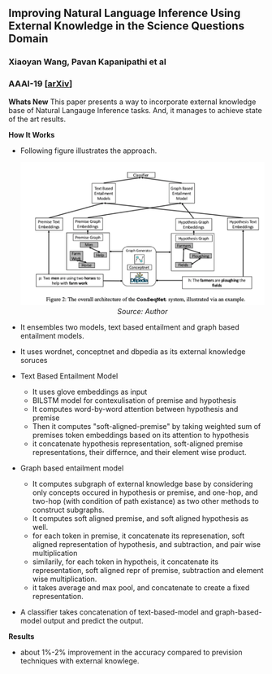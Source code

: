 ## Improving Natural Language Inference Using External Knowledge in the Science Questions Domain
### Xiaoyan Wang, Pavan Kapanipathi et al
### AAAI-19 [[arXiv](https://www.aaai.org/ojs/index.php/AAAI/article/view/4705)]

**Whats New**
This paper presents a way to incorporate external knowledge base of Natural Langauge Inference tasks. And, it manages to achieve state of the art results.

**How It Works**
* Following figure illustrates the approach.
    <p align="center">
        <img width=600 src="images/conseqnet_illustration.png">
        <em>Source: Author</em>
        </p>

* It ensembles two models, text based entailment and graph based entailment models.
* It uses wordnet, conceptnet and dbpedia as its external knowledge soruces
* Text Based Entailment Model
    * It uses glove embeddings as input
    * BILSTM model for contexulisation of premise and hypothesis
    * It computes word-by-word attention between hypothesis and premise
    * Then it computes "soft-aligned-premise" by taking weighted sum of premises token embeddings based on its attention to hypothesis
    * it concatenate hypothesis representation, soft-aligned premise representations, their differnce, and their element wise product.
* Graph based entailment model
    * It computes subgraph of external knowledge base by considering only concepts occured in hypothesis or premise, and one-hop, and two-hop (with condition of path existance) as two other methods to construct subgraphs.
    * It computes soft aligned premise, and soft aligned hypothesis as well.
    * for each token in premise, it concatenate its represenation, soft aligned representation of hypothesis, and subtraction, and pair wise multiplication
    * similarily, for each token in hypotheis, it concatenate its representation, soft aligned repr of premise, subtraction and element wise multiplication.
    * it takes average and max pool, and concatenate to create a fixed representation.

* A classifier takes concatenation of text-based-model and graph-based-model output and predict the output.


**Results**
* about 1%-2% improvement in the accuracy compared to prevision techniques with external knowlege.



